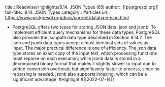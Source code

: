 title:: Readwise/Highlights/8.14. JSON Types (65)
author:: [[postgresql.org]]
full-title:: 8.14. JSON Types
category:: #articles
url:: https://www.postgresql.org/docs/current/datatype-json.html

- PostgreSQL offers two types for storing JSON data: json and jsonb. To implement efficient query mechanisms for these data types, PostgreSQL also provides the jsonpath data type described in Section 8.14.7.
  The json and jsonb data types accept almost identical sets of values as input. The major practical difference is one of efficiency. The json data type stores an exact copy of the input text, which processing functions must reparse on each execution; while jsonb data is stored in a decomposed binary format that makes it slightly slower to input due to added conversion overhead, but significantly faster to process, since no reparsing is needed. jsonb also supports indexing, which can be a significant advantage. #Highlight #[[2022-07-14]]